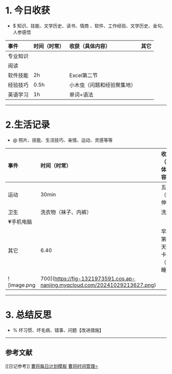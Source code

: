 # 1. 今日收获
- $ 知识、技能、文学历史、读书、情商 、软件、工作经验、文学历史、金句、人参感悟

| 事件   | 时间（时常） | 收获（具体内容）      | 其它  |
| :--- | :----- | :------------ | --- |
| 专业知识 |        |               |     |
| 阅读   |        |               |     |
| 软件技能 | 2h     | Excel第二节      |     |
| 经验技巧 | 0.5h   | 小木虫（问题和经验聚集地） |     |
| 英语学习 | 1h     | 单词+语法         |     |



---
# 2.生活记录
- @  照片、技能、生活技巧、亲情、运动、灵感等等

| 事件     | 时间（时常）     | 收获（具体内容）    |     |
| :----- | :--------- | :---------- | --- |
| 运动     | 30min      | 五圈（拉伸）      |     |
| 卫生     | 洗衣物（袜子、内裤） | 洗澡          |     |
| 💗手机电脑 |            |             |     |
| 其它     | 6.40       | 早期第一天打卡（早睡） |     |
![image.png|700](https://fig-1321973591.cos.ap-nanjing.myqcloud.com/20241029213627.png)

---
# 3. 总结反思
- % 坏习惯、坏毛病、错事、问题【改进措施】





---

## 参考文献

[[日记参考]]
[曹将每日计划模板](https://mp.weixin.qq.com/s/8LYri0lvPV5Y8snHqvpJ5g)
[曹将时间管理⭐](https://mp.weixin.qq.com/s/Z8l7B5iOoCGtjP_KvMjMxA)



